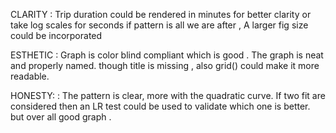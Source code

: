 CLARITY : Trip duration could be rendered  in minutes for better clarity or take log scales for seconds if pattern is all we are after , A larger fig size could be incorporated 

ESTHETIC : Graph is color blind compliant which is good . The graph is neat and properly named. though title is missing , also grid() could make it more readable.


HONESTY: : The pattern is clear, more with the quadratic curve. If two fit are considered then an LR test could be used to validate which one is better. but over all good graph .   
